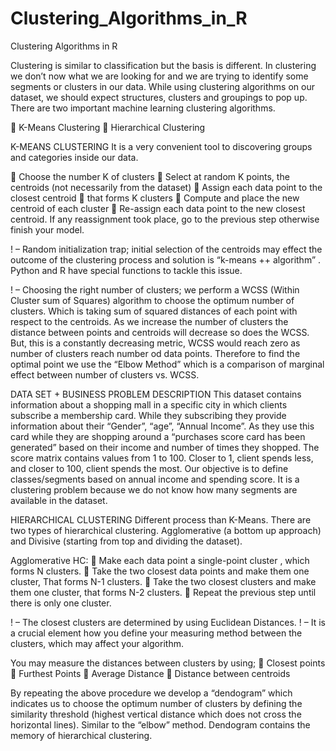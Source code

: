 # Clustering_Algorithms_in_R
Clustering Algorithms in R

Clustering is similar to classification but the basis is different. 
In clustering we don’t now what we are looking for and we are trying to identify some segments or clusters in our data. 
While using clustering algorithms on our dataset, we should expect structures, clusters and groupings to pop up.  
There are two important machine learning clustering algorithms.

	K-Means Clustering
	Hierarchical Clustering


K-MEANS CLUSTERING 
It is a very convenient tool to discovering groups and categories inside our data. 

	Choose the number K of clusters
	Select at random K points, the centroids (not necessarily from the dataset)
	Assign each data point to the closest centroid  that forms K clusters
	Compute and place the new centroid of each cluster
	Re-assign each data point to the new closest centroid. If any reassignment took place,
go to the previous step otherwise finish your model.

! – Random initialization trap; initial selection of the centroids may effect the outcome of the clustering process and 
solution is “k-means ++ algorithm” . Python and R have special functions to tackle this issue. 

! – Choosing the right number of clusters; we perform a WCSS (Within Cluster sum of Squares) algorithm to choose the
optimum number of clusters. Which is taking sum of squared distances of each point with respect to the centroids. 
As we increase the number of clusters the distance between points and centroids will decrease so does the WCSS.
But, this is a constantly decreasing metric, WCSS would reach zero as number of clusters reach number od data points.
Therefore to find the optimal point we use the “Elbow Method” which is a comparison of marginal effect between 
number of clusters vs. WCSS. 

DATA SET + BUSINESS PROBLEM DESCRIPTION
This dataset contains information about a shopping mall in a specific city in which clients subscribe a membership card. 
While they subscribing they provide information about their “Gender”, “age”, “Annual Income”. 
As they use this card while they are shopping around a “purchases score card has been generated” based on their income
and number of times they shopped. The score matrix contains values from 1 to 100. Closer to 1, client spends less, and closer to 100,
client spends the most. Our objective is to define classes/segments based on annual income and spending score. 
It is a clustering problem because we do not know how many segments are available in the dataset.   

HIERARCHICAL CLUSTERING 
Different process than K-Means. There are two types of hierarchical clustering. Agglomerative (a bottom up approach) and 
Divisive (starting from top and dividing the dataset).

Agglomerative HC:
	Make each data point a single-point cluster , which forms N clusters. 
	Take the two closest data points and make them one cluster, That forms N-1 clusters.
	Take the two closest clusters and make them one cluster, that forms N-2 clusters.
	Repeat the previous step until there is only one cluster. 

! – The closest clusters are determined by using Euclidean Distances. 
! – It is a crucial element how you define your measuring method between the clusters, which may affect your algorithm. 

You may measure the distances between clusters by using;
	Closest points
	Furthest Points
	Average Distance
	Distance between centroids

By repeating the above procedure we develop a “dendogram” which indicates us to choose the optimum number of clusters 
by defining the similarity threshold (highest vertical distance which does not cross the horizontal lines).
Similar to the “elbow” method. Dendogram contains the memory of hierarchical clustering.   
